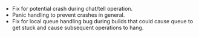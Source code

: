 - Fix for potential crash during chat/tell operation.
- Panic handling to prevent crashes in general.
- Fix for local queue handling bug during builds that could cause queue to get stuck and cause subsequent operations to hang.
